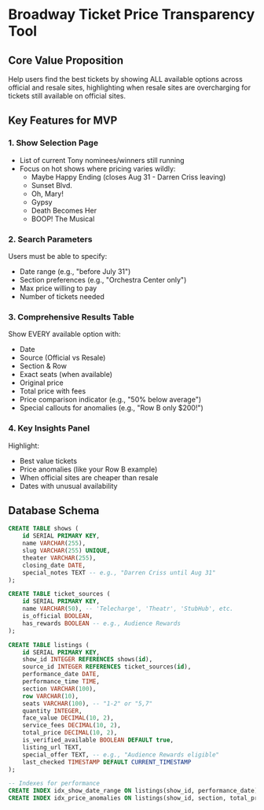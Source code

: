 # Broadway Ticket Price Transparency Tool

## Core Value Proposition
Help users find the best tickets by showing ALL available options across official and resale sites, highlighting when resale sites are overcharging for tickets still available on official sites.

## Key Features for MVP

### 1. Show Selection Page
- List of current Tony nominees/winners still running
- Focus on hot shows where pricing varies wildly:
  - Maybe Happy Ending (closes Aug 31 - Darren Criss leaving)
  - Sunset Blvd. 
  - Oh, Mary!
  - Gypsy
  - Death Becomes Her
  - BOOP! The Musical

### 2. Search Parameters
Users must be able to specify:
- Date range (e.g., "before July 31")
- Section preferences (e.g., "Orchestra Center only")
- Max price willing to pay
- Number of tickets needed

### 3. Comprehensive Results Table
Show EVERY available option with:
- Date
- Source (Official vs Resale)
- Section & Row
- Exact seats (when available)
- Original price
- Total price with fees
- Price comparison indicator (e.g., "50% below average")
- Special callouts for anomalies (e.g., "Row B only $200!")

### 4. Key Insights Panel
Highlight:
- Best value tickets
- Price anomalies (like your Row B example)
- When official sites are cheaper than resale
- Dates with unusual availability

## Database Schema
```sql
CREATE TABLE shows (
    id SERIAL PRIMARY KEY,
    name VARCHAR(255),
    slug VARCHAR(255) UNIQUE,
    theater VARCHAR(255),
    closing_date DATE,
    special_notes TEXT -- e.g., "Darren Criss until Aug 31"
);

CREATE TABLE ticket_sources (
    id SERIAL PRIMARY KEY,
    name VARCHAR(50), -- 'Telecharge', 'Theatr', 'StubHub', etc.
    is_official BOOLEAN,
    has_rewards BOOLEAN -- e.g., Audience Rewards
);

CREATE TABLE listings (
    id SERIAL PRIMARY KEY,
    show_id INTEGER REFERENCES shows(id),
    source_id INTEGER REFERENCES ticket_sources(id),
    performance_date DATE,
    performance_time TIME,
    section VARCHAR(100),
    row VARCHAR(10),
    seats VARCHAR(100), -- "1-2" or "5,7"
    quantity INTEGER,
    face_value DECIMAL(10, 2),
    service_fees DECIMAL(10, 2),
    total_price DECIMAL(10, 2),
    is_verified_available BOOLEAN DEFAULT true,
    listing_url TEXT,
    special_offer TEXT, -- e.g., "Audience Rewards eligible"
    last_checked TIMESTAMP DEFAULT CURRENT_TIMESTAMP
);

-- Indexes for performance
CREATE INDEX idx_show_date_range ON listings(show_id, performance_date);
CREATE INDEX idx_price_anomalies ON listings(show_id, section, total_price);
